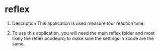 # reflex

1. Description
This application is used measure tour reaction time.

2. To use this application, you will need the main reflex folder and most likely the reflex.xcodeproj to make sure the settings in xcode are the same.
